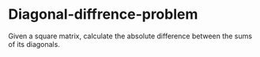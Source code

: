 # Diagonal-diffrence-problem
Given a square matrix, calculate the absolute difference between the sums of its diagonals. 
